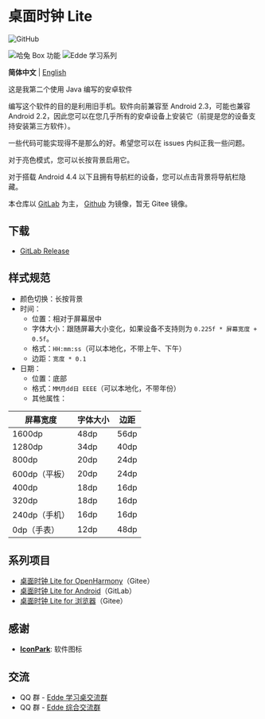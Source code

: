 # 桌面时钟 Lite

![GitHub](https://img.shields.io/github/license/Jesse205/Desk-Clock-Lite)

![哈兔 Box 功能](https://img.shields.io/badge/%E5%93%88%E5%85%94%20Box-%E5%8A%9F%E8%83%BD-blue)
![Edde 学习系列](https://img.shields.io/badge/Edde%20%E5%AD%A6%E4%B9%A0-%E7%B3%BB%E5%88%97-blue)

**简体中文** |
[English](./README.md)

这是我第二个使用 Java 编写的安卓软件

编写这个软件的目的是利用旧手机。软件向前兼容至 Android 2.3，可能也兼容 Android
2.2，因此您可以在您几乎所有的安卓设备上安装它（前提是您的设备支持安装第三方软件）。

一些代码可能实现得不是那么的好。希望您可以在 issues 内纠正我一些问题。

对于亮色模式，您可以长按背景启用它。

对于搭载 Android 4.4 以下且拥有导航栏的设备，您可以点击背景将导航栏隐藏。

本仓库以 [GitLab](https://gitlab.com/Jesse205/Desk-Clock-Lite/)
为主， [Github](https://github.com/Jesse205/Desk-Clock-Lite) 为镜像，暂无 Gitee 镜像。

## 下载

- [GitLab Release](https://gitlab.com/Jesse205/Desk-Clock-Lite/-/releases)

## 样式规范

- 颜色切换：长按背景
- 时间：
  - 位置：相对于屏幕居中
  - 字体大小：跟随屏幕大小变化，如果设备不支持则为 `0.225f * 屏幕宽度 + 0.5f`。
  - 格式：`HH:mm:ss`（可以本地化，不带上午、下午）
  - 边距：`宽度 * 0.1`
- 日期：
  - 位置：底部
  - 格式：`MM月dd日 EEEE`（可以本地化，不带年份）
  - 其他属性：
  
| 屏幕宽度      | 字体大小 | 边距 |
| ------------- | -------- | ---- |
| 1600dp        | 48dp     | 56dp |
| 1280dp        | 34dp     | 40dp |
| 800dp         | 20dp     | 24dp |
| 600dp（平板） | 20dp     | 24dp |
| 400dp         | 18dp     | 16dp |
| 320dp         | 18dp     | 16dp |
| 240dp（手机） | 16dp     | 16dp |
| 0dp（手表）   | 12dp     | 48dp |

## 系列项目

- [桌面时钟 Lite for OpenHarmony](https://gitee.com/Jesse205/DeskClockLiteForOpenHarmony)（Gitee）
- [桌面时钟 Lite for Android](https://gitlab.com/Jesse205/Desk-Clock-Lite)（GitLab）
- [桌面时钟 Lite for 浏览器](https://gitee.com/Jesse205/Jesse205/tree/master/deskclocklite)（Gitee）

## 感谢

- **[IconPark](https://iconpark.oceanengine.com/official)**: 软件图标

## 交流

- QQ 群 - [Edde 学习桌交流群](https://jq.qq.com/?_wv=1027&k=xBZAOI2D)
- QQ 群 - [Edde 综合交流群](https://jq.qq.com/?_wv=1027&k=54XFVLSq)
